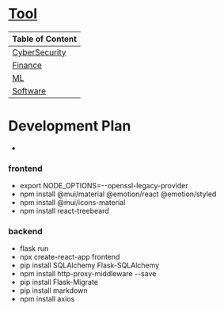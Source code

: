 # [Tool](http://localhost:3000/tools) 

| Table of Content |
| ---------------- |
| [CyberSecurity](Blog/CyberSecurity.md) |
| [Finance](Blog/Finance.md) |
| [ML](Blog/ML.md) |
| [Software](Blog/Software.md) |



# Development Plan

- 










### frontend
- export NODE_OPTIONS=--openssl-legacy-provider
- npm install @mui/material @emotion/react @emotion/styled
- npm install @mui/icons-material
- npm install react-treebeard

### backend
- flask run
- npx create-react-app frontend
- pip install SQLAlchemy Flask-SQLAlchemy
- npm install http-proxy-middleware --save
- pip install Flask-Migrate
- pip install markdown
- npm install axios 







